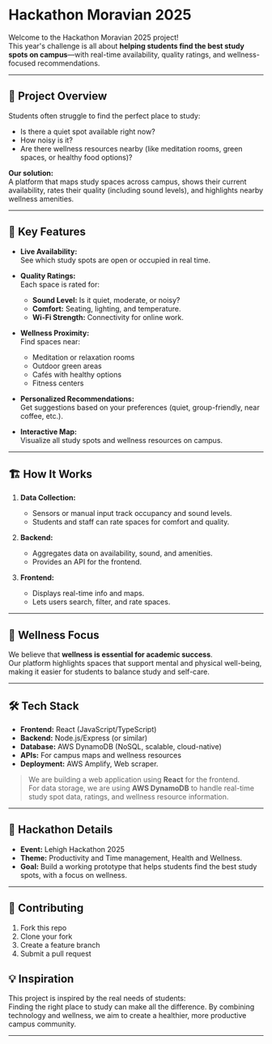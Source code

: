 # Hackathon Moravian 2025

Welcome to the Hackathon Moravian 2025 project!  
This year's challenge is all about **helping students find the best study spots on campus**—with real-time availability, quality ratings, and wellness-focused recommendations.

---

## 🚀 Project Overview

Students often struggle to find the perfect place to study:  
- Is there a quiet spot available right now?
- How noisy is it?
- Are there wellness resources nearby (like meditation rooms, green spaces, or healthy food options)?

**Our solution:**  
A platform that maps study spaces across campus, shows their current availability, rates their quality (including sound levels), and highlights nearby wellness amenities.

---

## 🎯 Key Features

- **Live Availability:**  
  See which study spots are open or occupied in real time.

- **Quality Ratings:**  
  Each space is rated for:
  - **Sound Level:** Is it quiet, moderate, or noisy?
  - **Comfort:** Seating, lighting, and temperature.
  - **Wi-Fi Strength:** Connectivity for online work.

- **Wellness Proximity:**  
  Find spaces near:
  - Meditation or relaxation rooms
  - Outdoor green areas
  - Cafés with healthy options
  - Fitness centers

- **Personalized Recommendations:**  
  Get suggestions based on your preferences (quiet, group-friendly, near coffee, etc.).

- **Interactive Map:**  
  Visualize all study spots and wellness resources on campus.

---

## 🏗️ How It Works

1. **Data Collection:**  
   - Sensors or manual input track occupancy and sound levels.
   - Students and staff can rate spaces for comfort and quality.

2. **Backend:**  
   - Aggregates data on availability, sound, and amenities.
   - Provides an API for the frontend.

3. **Frontend:**  
   - Displays real-time info and maps.
   - Lets users search, filter, and rate spaces.

---

## 🌱 Wellness Focus

We believe that **wellness is essential for academic success**.  
Our platform highlights spaces that support mental and physical well-being, making it easier for students to balance study and self-care.

---

## 🛠️ Tech Stack

- **Frontend:** React (JavaScript/TypeScript)
- **Backend:** Node.js/Express (or similar)
- **Database:** AWS DynamoDB (NoSQL, scalable, cloud-native)
- **APIs:** For campus maps and wellness resources
- **Deployment:** AWS Amplify, Web scraper.

> We are building a web application using **React** for the frontend.  
> For data storage, we are using **AWS DynamoDB** to handle real-time study spot data, ratings, and wellness resource information.

---

## 📅 Hackathon Details

- **Event:** Lehigh Hackathon 2025
- **Theme:** Productivity and Time management, Health and Wellness.
- **Goal:** Build a working prototype that helps students find the best study spots, with a focus on wellness.

---

## 🤝 Contributing

1. Fork this repo
2. Clone your fork
3. Create a feature branch
4. Submit a pull request


## 💡 Inspiration

This project is inspired by the real needs of students:  
Finding the right place to study can make all the difference. By combining technology and wellness, we aim to create a healthier, more productive campus community.

---
